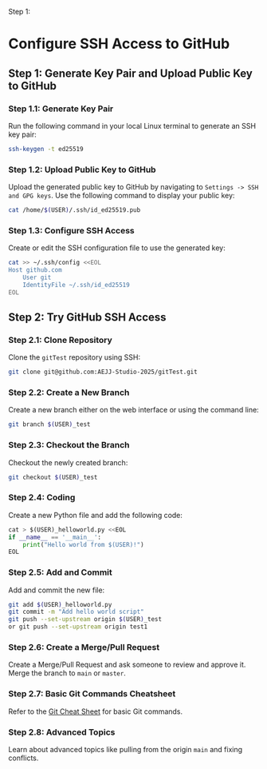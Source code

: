 Step 1:
# Configure SSH Access to GitHub

## Step 1: Generate Key Pair and Upload Public Key to GitHub

### Step 1.1: Generate Key Pair
Run the following command in your local Linux terminal to generate an SSH key pair:
```sh
ssh-keygen -t ed25519
```

### Step 1.2: Upload Public Key to GitHub
Upload the generated public key to GitHub by navigating to `Settings -> SSH and GPG keys`. Use the following command to display your public key:
```sh
cat /home/$(USER)/.ssh/id_ed25519.pub
```

### Step 1.3: Configure SSH Access
Create or edit the SSH configuration file to use the generated key:
```sh
cat >> ~/.ssh/config <<EOL
Host github.com
    User git
    IdentityFile ~/.ssh/id_ed25519
EOL
```

## Step 2: Try GitHub SSH Access

### Step 2.1: Clone Repository
Clone the `gitTest` repository using SSH:
```sh
git clone git@github.com:AEJJ-Studio-2025/gitTest.git
```

### Step 2.2: Create a New Branch
Create a new branch either on the web interface or using the command line:
```sh
git branch $(USER)_test
```

### Step 2.3: Checkout the Branch
Checkout the newly created branch:
```sh
git checkout $(USER)_test
```

### Step 2.4: Coding
Create a new Python file and add the following code:
```python
cat > $(USER)_helloworld.py <<EOL
if __name__ == '__main__':
    print("Hello world from $(USER)!")
EOL
```

### Step 2.5: Add and Commit
Add and commit the new file:
```sh
git add $(USER)_helloworld.py
git commit -m "Add hello world script"
git push --set-upstream origin $(USER)_test
or git push --set-upstream origin test1
```

### Step 2.6: Create a Merge/Pull Request
Create a Merge/Pull Request and ask someone to review and approve it. Merge the branch to `main` or `master`.

### Step 2.7: Basic Git Commands Cheatsheet
Refer to the [Git Cheat Sheet](https://education.github.com/git-cheat-sheet-education.pdf) for basic Git commands.

### Step 2.8: Advanced Topics
Learn about advanced topics like pulling from the origin `main` and fixing conflicts.
